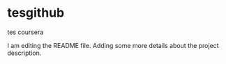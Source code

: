 # tesgithub
tes coursera

I am editing the README file. Adding some more details about the project description.
